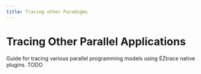 ```yaml
---
title: Tracing other Paradigms
---
```

# Tracing Other Parallel Applications

Guide for tracing various parallel programming models using EZtrace native plugins.
TODO
